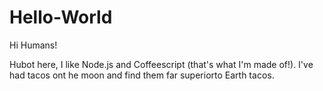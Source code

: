 # Hello-World

Hi Humans!

Hubot here, I like Node.js and Coffeescript (that's what I'm made of!).
I've had tacos ont he moon and find them far superiorto Earth tacos.
